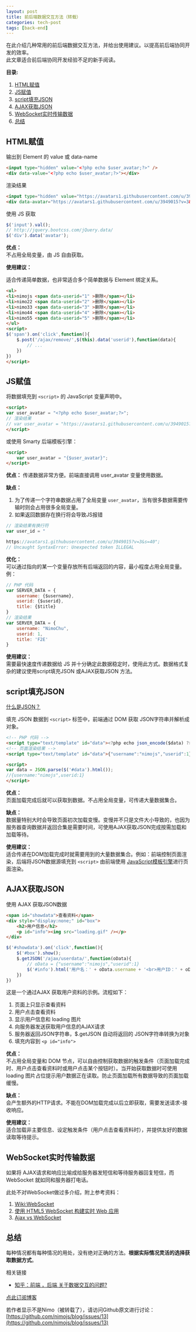 ```yaml
---
layout: post
title: 前后端数据交互方法（转载）
categories: tech-post
tags: [back-end]
---
```


在此介绍几种常用的前后端数据交互方法，并给出使用建议。以提高前后端协同开发的效率。  
此文章适合前后端协同开发经验不足的新手阅读。


**目录:**

1. [HTML赋值](#hash_htmlvalue1)
2. [JS赋值](#hash_jsvar2)
3. [script填充JSON](#hash_json3)
4. [AJAX获取JSON](#hash_ajaxjson4)
5. [WebSocket实时传输数据](#hash_websocket5)
6. [总结](#hash_summary6)



<a title="HTML赋值" id="hash_htmlvalue1" name="hash_htmlvalue1"></a>

HTML赋值
-------------------
输出到 Element 的 value 或 data-name

```html
<input type="hidden" value="<?php echo $user_avatar;?>" />
<div data-value="<?php echo $user_avatar;?>"></div>

```
渲染结果

```html
<input type="hidden" value="https://avatars1.githubusercontent.com/u/3949015?v=3&s=40" />
<div data-avatar="https://avatars1.githubusercontent.com/u/3949015?v=3&s=40"></div>

```

使用 JS 获取


```js
$('input').val();
// http://jquery.bootcss.com/jQuery.data/
$('div').data('avatar');

```

**优点：**  
不占用全局变量，由 JS 自由获取。

**使用建议：**  

适合传递简单数据，也非常适合多个简单数据与 Element 绑定关系。


```html
<ul>
<li>nimojs <span data-userid="1" >删除</span></li>
<li>nimo22 <span data-userid="2" >删除</span></li>
<li>nimo33 <span data-userid="3" >删除</span></li>
<li>nimo44 <span data-userid="4" >删除</span></li>
<li>nimo55 <span data-userid="5" >删除</span></li>
</ul>
<script>
$('span').on('click',function(){
    $.post('/ajax/remove/',$(this).data('userid'),function(data){
        // ...
    })
})
</script>

```

<a title="JS赋值" id="hash_jsvar2" name="hash_jsvar2"></a>

JS赋值
---------
将数据填充到 `<script>` 的 JavaScript 变量声明中。

```html
<script>
var user_avatar = "<?php echo $user_avatar;?>";
// 渲染结果
// var user_avatar = "https://avatars1.githubusercontent.com/u/3949015?v=3&s=40";
</script>

```

或使用 Smarty 后端模板引擎：


~~~ html
<script>
    var user_avatar = "{$user_avatar}";
</script>

~~~

**优点：**
传递数据非常方便。前端直接调用 user_avatar 变量使用数据。

**缺点：**
1. 为了传递一个字符串数据占用了全局变量 `user_avatar`，当有很多数据需要传输时则会占用很多全局变量。
2. 如果返回数据存在换行将会导致JS报错


```js
// 渲染结果有换行符
var user_id = "

https://avatars1.githubusercontent.com/u/3949015?v=3&s=40";
// Uncaught SyntaxError: Unexpected token ILLEGAL

```

**优化：**  
可以通过指向的某一个变量存放所有后端返回的内容，最小程度占用全局变量。例：

```js
// PHP 代码
var SERVER_DATA = {
    username: {$username},
    userid: {$userid},
    title: {$title}
}
// 渲染结果
var SERVER_DATA = {
    username: "NimoChu",
    userid: 1,
    title: 'F2E'
}

```

**使用建议：**  
需要最快速度传递数据给 JS 并十分确定此数据稳定时，使用此方式。数据格式复杂的建议使用script填充JSON 或AJAX获取JSON 方法。

<a title="script填充JSON" id="hash_json3" name="hash_json3"></a>

script填充JSON
-------------
[什么是JSON？](http://www.w3school.com.cn/json/json_syntax.asp)

填充 JSON 数据到 `<script>` 标签中，前端通过 DOM 获取 JSON字符串并解析成对象。

```html
<!-- PHP 代码 -->
<script type="text/template" id="data"><?php echo json_encode($data) ?></script>
<!-- 页面渲染结果 -->
<script type="text/template" id="data">{"username":"nimojs","userid":1}</script>

<script>
var data = JSON.parse($('#data').html());
//{username:"nimojs",userid:1}
</script>
```
**优点：**  
页面加载完成后就可以获取到数据。不占用全局变量，可传递大量数据集合。

**缺点：**  
数据量特别大时会导致页面初次加载变慢。变慢并不只是文件大小导致的，也因为服务器查询数据并返回合集是需要时间，可使用AJAX获取JSON完成按需加载和加载等待。


**使用建议：**  
适合传递在DOM加载完成时就需要用到的大量数据集合。例如：前端控制页面渲染，后端将JSON数据源填充到 `<script>` 由前端使用 [JavaScript模板引擎](http://www.gbtags.com/technology/javascript/20120917-javascript-template-engine-chooser/)进行页面渲染。


<a title="AJAX获取JSON" id="hash_ajaxjson4" name="hash_ajaxjson4"></a>

AJAX获取JSON
-----------
使用 AJAX 获取JSON数据


```html
<span id="showdata">查看资料</span>
<div style="display:none;" id="box">
    <h2>用户信息</h2>
    <p id="info"><img src="loading.gif" /></p>
</div>
```


```javascript
$('#showdata').on('click',function(){
    $('#box').show();
    $.getJSON('/ajax/userdata/',function(oData){
        // oData = {"username":"nimojs","userid":1}
        $('#info').html('用户名：' + oData.username + '<br>用户ID：' + oData.userid);
    })
})
```

这是一个通过AJAX 获取用户资料的示例。流程如下：

1. 页面上只显示查看资料
2. 用户点击查看资料
3. 显示用户信息和 loading 图片
4. 向服务器发送获取用户信息的AJAX请求
5. 服务器返回JSON字符串，$.getJSON  自动将返回的 JSON字符串转换为对象
6. 填充内容到 `<p id="info">`

**优点：**  
不占用全局变量和 DOM 节点，可以自由控制获取数据的触发条件（页面加载完成时、用户点击查看资料时或用户点击某个按钮时）。当开始获取数据时可使用 loading 图片占位提示用户数据正在读取。防止页面加载所有数据导致的页面加载缓慢。

**缺点：**  
会产生额外的HTTP请求。不能在DOM加载完成以后立即获取，需要发送请求-接收响应。

**使用建议：**  
适合加载非主要信息、设定触发条件（用户点击查看资料时），并提供友好的数据读取等待提示。

<a title="WebSocket实时传输数据" id="hash_websocket5" name="hash_websocket5"></a>

WebSocket实时传输数据
-------------------
如果将 AJAX请求和响应比喻成给服务器发短信和等待服务器回复短信，而 WebSocket 就如同和服务器打电话。

此处不对WebSocket做过多介绍，附上参考资料：
1. [Wiki:WebSocket](http://zh.wikipedia.org/wiki/WebSocket)
2. [使用 HTML5 WebSocket 构建实时 Web 应用](http://www.ibm.com/developerworks/cn/web/1112_huangxa_websocket/)
3. [Ajax vs WebSocket](http://www.web-tinker.com/article/20372.html?utm_source=tuicool)


<a title="总结" id="hash_summary6" name="hash_summary6"></a>

总结
---

每种情况都有每种情况的用处，没有绝对正确的方法。**根据实际情况灵活的选择获取数据方式**。

相关链接
- [知乎：前端 ，后端 关于数据交互的问题?](http://www.zhihu.com/question/26532621)

[点此订阅博客](https://github.com/nimojs/blog/issues/15)

若作者显示不是Nimo（被转载了），请访问Github原文进行讨论：[https://github.com/nimojs/blog/issues/13](https://github.com/nimojs/blog/issues/13)
